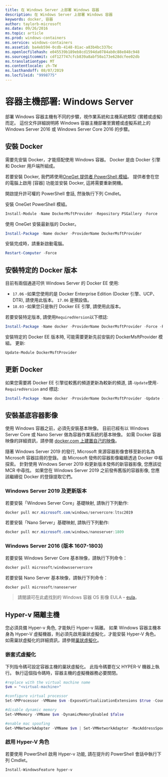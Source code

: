 ```yaml
---
title: 在 Windows Server 上部署 Windows 容器
description: 在 Windows Server 上部署 Windows 容器
keywords: docker, 容器
author: taylorb-microsoft
ms.date: 09/26/2016
ms.topic: article
ms.prod: windows-containers
ms.service: windows-containers
ms.assetid: ba4eb594-0cdb-4148-81ac-a83b4bc337bc
ms.openlocfilehash: e045539b189eb8cd1594da0784ab0c88e848c948
ms.sourcegitcommit: cdf127747cfcb839a8abf50a173e628dcfee02db
ms.translationtype: MT
ms.contentlocale: zh-TW
ms.lasthandoff: 08/07/2019
ms.locfileid: "9998775"
---
```

# <a name="container-host-deployment-windows-server"></a>容器主機部署: Windows Server

部署 Windows 容器主機有不同的步驟，視作業系統和主機系統類型 (實體或虛擬) 而定。 這份文件詳細說明將 Windows 容器主機部署至實體或虛擬系統上的 Windows Server 2016 或 Windows Server Core 2016 的步驟。

## <a name="install-docker"></a>安裝 Docker

需要先安裝 Docker，才能搭配使用 Windows 容器。 Docker 是由 Docker 引擎和 Docker 用戶端所組成。

若要安裝 Docker, 我們將使用[OneGet 提供者 PowerShell 模組](https://github.com/OneGet/MicrosoftDockerProvider)。 提供者會在您的電腦上啟用 [容器] 功能並安裝 Docker, 這將需要重新開機。

開啟提升許可權的 PowerShell 會話, 然後執行下列 Cmdlet。

安裝 OneGet PowerShell 模組。

```PowerShell
Install-Module -Name DockerMsftProvider -Repository PSGallery -Force
```

使用 OneGet 安裝最新版的 Docker。

```PowerShell
Install-Package -Name docker -ProviderName DockerMsftProvider
```

安裝完成時，請重新啟動電腦。

```PowerShell
Restart-Computer -Force
```

## <a name="install-a-specific-version-of-docker"></a>安裝特定的 Docker 版本

目前有兩個通道可供 Windows Server 的 Docker EE 使用:

* `17.06` -如果您使用的是 Docker Enterprise Edition (Docker 引擎、UCP、DTR), 請使用此版本。 `17.06` 是預設值。
* `18.03` -如果您只是執行 Docker EE 引擎, 請使用此版本。

若要安裝特定版本, 請使用`RequiredVersion`以下標誌:

```PowerShell
Install-Package -Name docker -ProviderName DockerMsftProvider -Force -RequiredVersion 18.03
```

安裝特定的 Docker EE 版本時, 可能需要更新先前安裝的 DockerMsftProvider 模組。 更新:

```PowerShell
Update-Module DockerMsftProvider
```

## <a name="update-docker"></a>更新 Docker

如果您需要將 Docker EE 引擎從較舊的頻道更新為較新的頻道, 請`-Update`使用`-RequiredVersion` and 標誌:

```PowerShell
Install-Package -Name docker -ProviderName DockerMsftProvider -Update -Force -RequiredVersion 18.03
```

## <a name="install-base-container-images"></a>安裝基底容器影像

使用 Windows 容器之前，必須先安裝基本映像。 目前已經有以 Windows Server Core 或 Nano Server 做為容器作業系統的基本映像。 如需 Docker 容器映像的詳細資訊，請參閱 [docker.com 上建置自己的映像](https://docs.docker.com/engine/tutorials/dockerimages/)。

隨著 Windows Server 2019 的發行, Microsoft 來源容器影像會移至新的名為 Microsoft 容器註冊的登錄。 由 Microsoft 發佈的容器影像繼續透過 Docker 中樞探索。 針對使用 Windows Server 2019 和更新版本發佈的新容器影像, 您應該從 MCR 中尋找。 如果您在 Windows Server 2019 之前發佈舊版的容器影像, 您應該繼續從 Docker 的登錄提取它們。

### <a name="windows-server-2019-and-newer"></a>Windows Server 2019 及更新版本

若要安裝「Windows Server Core」基礎映射, 請執行下列動作:

```PowerShell
docker pull mcr.microsoft.com/windows/servercore:ltsc2019
```

若要安裝「Nano Server」基礎映射, 請執行下列動作:

```PowerShell
docker pull mcr.microsoft.com/windows/nanoserver:1809
```

### <a name="windows-server-2016-versions-1607-1803"></a>Windows Server 2016 (版本 1607-1803)

若要安裝 Windows Server Core 基本映像，請執行下列命令：

```PowerShell
docker pull microsoft/windowsservercore
```

若要安裝 Nano Server 基本映像，請執行下列命令：

```PowerShell
docker pull microsoft/nanoserver
```

> 請閱讀可在此處找到的 Windows 容器 OS 影像 EULA – [eula](../images-eula.md)。

## <a name="hyper-v-isolation-host"></a>Hyper-v 隔離主機

您必須具備 Hyper-v 角色, 才能執行 Hyper-v 隔離。 如果 Windows 容器主機本身為 Hyper-V 虛擬機器，則必須先啟用巢狀虛擬化，才能安裝 Hyper-V 角色。 如需巢狀虛擬化的詳細資訊，請參閱[巢狀虛擬化](https://docs.microsoft.com/virtualization/hyper-v-on-windows/user-guide/nested-virtualization)。

### <a name="nested-virtualization"></a>嵌套式虛擬化

下列指令碼可設定容器主機的巢狀虛擬化。 此指令碼要在父 HYPER-V 機器上執行。 執行這個指令碼時，容器主機的虛擬機器務必要關閉。

```PowerShell
#replace with the virtual machine name
$vm = "<virtual-machine>"

#configure virtual processor
Set-VMProcessor -VMName $vm -ExposeVirtualizationExtensions $true -Count 2

#disable dynamic memory
Set-VMMemory -VMName $vm -DynamicMemoryEnabled $false

#enable mac spoofing
Get-VMNetworkAdapter -VMName $vm | Set-VMNetworkAdapter -MacAddressSpoofing On
```

### <a name="enable-the-hyper-v-role"></a>啟用 Hyper-V 角色

若要使用 PowerShell 啟用 Hyper-v 功能, 請在提升的 PowerShell 會話中執行下列 Cmdlet。

```PowerShell
Install-WindowsFeature hyper-v
```
